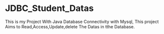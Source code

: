 # JDBC_Student_Datas
This is my Project With Java Database Connectivity with Mysql, This project Aims to Read,Access,Update,delete The Datas in tthe Database.
